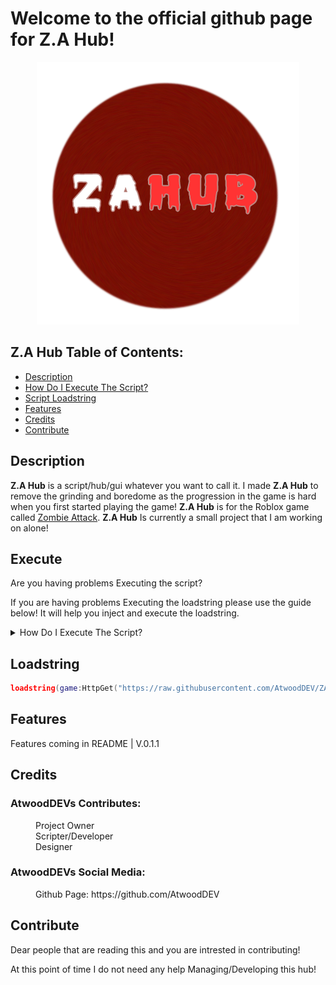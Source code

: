 # **Welcome to the official github page for Z.A Hub!**

<p align="center">
  <img src="https://github.com/AtwoodDEV/ZA-Hub/blob/main/Assets/Images/Logos/Z.A%20Hub%20Logo%20(Transparent%20BG).png">
</p>

## Z.A Hub Table of Contents:
- [Description](#description)
- [How Do I Execute The Script?](#execute)
- [Script Loadstring](#loadstring)
- [Features](#features)
- [Credits](#credits)
- [Contribute](#contribute)

## Description

**Z.A Hub** is a script/hub/gui whatever you want to call it. I made **Z.A Hub** to remove the grinding and boredome as the progression in the game is hard when you first started playing the game! **Z.A Hub** is for the Roblox game called [Zombie Attack](https://www.roblox.com/games/1240123653/Zombie-Attack). **Z.A Hub** Is currently a small project that I am working on alone!

## Execute

Are you having problems Executing the script?

If you are having problems Executing the loadstring please use the guide below! It will help you inject and execute the loadstring.

<details><summary>How Do I Execute The Script?</summary>
<p>

### First of all you will need to select the executor that you are using!

<!-- EXECUTOR: Synapse X -->
<details><summary>Synapse X [PAID]</summary>
<p>
<details><summary>Text Guide</summary>
<p>
You will be starting by opening the Executor you are using!

- Then join a game of [Zombie Attack](https://www.roblox.com/games/1240123653/Zombie-Attack) on Roblox.
- Now that you are in-game and you have your executor open. You will need to find the **INJECT** button on the executor.
- Once you find the button you will press it.
- The executor will now **Inject** into roblox.
- After **Injecting** you will copy the **loadstring** below!

```lua
loadstring(game:HttpGet("https://raw.githubusercontent.com/AtwoodDEV/ZA-Hub/main/Z.A-Hub.lua"))()
```
- Once you copied the **loadstring** you are going to paste it in the executor.
- After all that find the **EXECUTE** button and click it to load the script!
</p>
</details>
<details><summary>Image Guide</summary>
<p>

### Start by opening the ***Synapse X*** executor!
  
![alt text](https://github.com/AtwoodDEV/ZA-Hub/blob/main/Assets/Images/Executors/Synapse%20X/Synapse%20Guide%20%231.png "Synapse Guide #1")

### While ***Synapse X*** is opening. You can join in a game of [Zombie Attack](https://www.roblox.com/games/1240123653/Zombie-Attack).
  
![alt text](https://github.com/AtwoodDEV/ZA-Hub/blob/main/Assets/Images/Executors/Synapse%20X/Synapse%20Guide%20%232.png "Synapse Guide #2")

### When you are in-game and ***Synapse X*** is fully open you are going to click ***ATTACH***
  
![alt text](https://github.com/AtwoodDEV/ZA-Hub/blob/main/Assets/Images/Executors/Synapse%20X/Synapse%20Guide%20%233.png "Synapse Guide #3")

### While ***Synapse X*** is attaching to Roblox you can go ahead and copy the ***Loadstring*** below!
  
```lua
loadstring(game:HttpGet("https://raw.githubusercontent.com/AtwoodDEV/ZA-Hub/main/Z.A-Hub.lua"))()
```

### After that you have copied the Loadstring you can go ahead and ***PASTE*** it into the Executor.
  
![alt text](https://github.com/AtwoodDEV/ZA-Hub/blob/main/Assets/Images/Executors/Synapse%20X/Synapse%20Guide%20%235.png "Synapse Guide #5")
  
### After that you have pasted in the loadstring in the executor you are gonna press ***EXECUTE***
  
![alt text](https://github.com/AtwoodDEV/ZA-Hub/blob/main/Assets/Images/Executors/Synapse%20X/Synapse%20Guide%20%236.png "Synapse Guide #6")
  
### And then just wait for the script to load and then you are good to go and have ***FUN***
  
![alt text](https://github.com/AtwoodDEV/ZA-Hub/blob/main/Assets/Images/Executors/Synapse%20X/Synapse%20Guide%20%237.png "Synapse Guide #7")
</p>
</details>
</p>
</details>

<!-- EXECUTOR: Script-Ware -->

<details><summary>Script-Ware [PAID]</summary>
<p>
<details><summary>Text Guide</summary>
<p>
You will be starting by opening the Executor you are using!

- Then join a game of [Zombie Attack](https://www.roblox.com/games/1240123653/Zombie-Attack) on Roblox.
- Now that you are in-game and you have your executor open. You will need to find the **INJECT** button on the executor.
- Once you find the button you will press it.
- The executor will now **Inject** into roblox.
- After **Injecting** you will copy the **loadstring** below!

```lua
loadstring(game:HttpGet("https://raw.githubusercontent.com/AtwoodDEV/ZA-Hub/main/Z.A-Hub.lua"))()
```
- Once you copied the **loadstring** you are going to paste it in the executor.
- After all that find the **EXECUTE** button and click it to load the script!
</p>
</details>
<details><summary>Image Guide</summary>
<p>

#### GUIDE COMING SOON!

</p>
</details>
</p>
</details>


</p>
</details>

## Loadstring

```lua
loadstring(game:HttpGet("https://raw.githubusercontent.com/AtwoodDEV/ZA-Hub/main/Z.A-Hub.lua"))()
```

## Features

Features coming in README | V.0.1.1 

## Credits

### AtwoodDEVs Contributes:
<dl>
  <dd>Project Owner</dd>
  <dd>Scripter/Developer</dd>
  <dd>Designer</dd>
</dl>

### AtwoodDEVs Social Media:
<dl>
  <dd>Github Page: https://github.com/AtwoodDEV</dd>
</dl>

## Contribute

Dear people that are reading this and you are intrested in contributing!

At this point of time I do not need any help Managing/Developing this hub!
